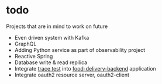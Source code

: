 # todo
Projects that are in mind to work on future

- Even driven system with Kafka
- GraphQL
- Adding Python service as part of observability project
- Reactive Spring
- Database write & read repilica
- Integrate [trace test](https://tracetest.io) into [food-delivery-backend](https://github.com/kcsurapaneni/food-delivery-backend) application
- Integrate oauth2 resource server, oauth2-client
